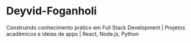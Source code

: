 # Deyvid-Foganholi
Construindo conhecimento prático em Full Stack Development | Projetos acadêmicos e ideias de apps | React, Node.js, Python
